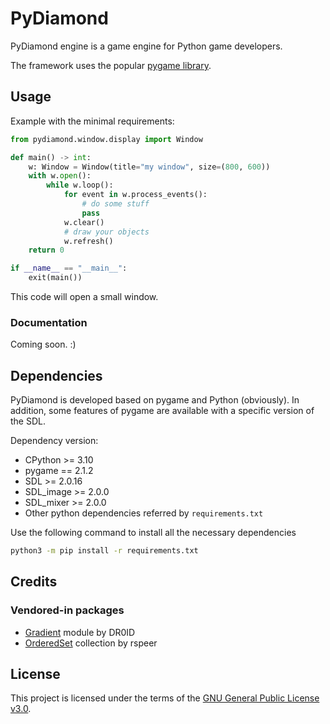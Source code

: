 # PyDiamond
PyDiamond engine is a game engine for Python game developers.

The framework uses the popular [pygame library](https://github.com/pygame/pygame/).

## Usage
Example with the minimal requirements:
```py
from pydiamond.window.display import Window

def main() -> int:
    w: Window = Window(title="my window", size=(800, 600))
    with w.open():
        while w.loop():
            for event in w.process_events():
                # do some stuff
                pass
            w.clear()
            # draw your objects
            w.refresh()
    return 0

if __name__ == "__main__":
    exit(main())
```
This code will open a small window.

### Documentation
Coming soon. :)

## Dependencies
PyDiamond is developed based on pygame and Python (obviously). In addition, some features of pygame are available with a specific version of the SDL.

Dependency version:
- CPython >= 3.10
- pygame == 2.1.2
- SDL >= 2.0.16
- SDL_image >= 2.0.0
- SDL_mixer >= 2.0.0
- Other python dependencies referred by `requirements.txt`

Use the following command to install all the necessary dependencies
```sh
python3 -m pip install -r requirements.txt
```

## Credits
### Vendored-in packages
- [Gradient](https://www.pygame.org/project-gradients-307-.html) module by DR0ID
- [OrderedSet](https://github.com/rspeer/ordered-set) collection by rspeer

## License
This project is licensed under the terms of the [GNU General Public License v3.0](https://github.com/francis-clairicia/PyDiamond/blob/main/LICENSE).
